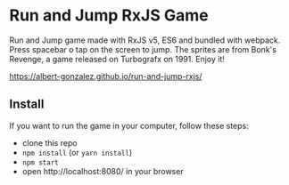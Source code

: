 # Run and Jump RxJS Game

Run and Jump game made with RxJS v5, ES6 and bundled with webpack. Press spacebar o tap on the screen to jump. The sprites are from Bonk's Revenge, a game released on Turbografx on 1991. Enjoy it!

https://albert-gonzalez.github.io/run-and-jump-rxjs/

## Install

If you want to run the game in your computer, follow these steps:
* clone this repo
* ```npm install``` (or ```yarn install```)
* ```npm start```
* open http://localhost:8080/ in your browser
